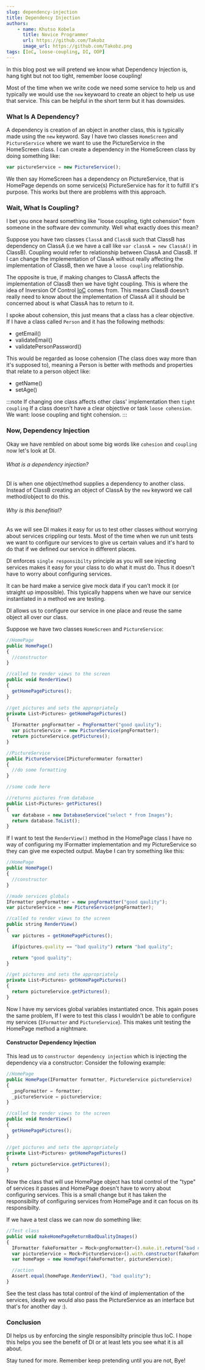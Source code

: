 ```yaml
---
slug: dependency-injection
title: Dependency Injection
authors: 
    - name: Khutso Kobela
      title: Novice Programmer
      url: https://github.com/Takobz
      image_url: https://github.com/Takobz.png
tags: [IoC, loose-coupling, DI, OOP]
---
```


In this blog post we will pretend we know what Dependency Injection is, hang tight but not too tight, remember loose coupling!

<!--truncate-->

Most of the time when we write code we need some service to help us and typically we would use the `new` keywoard to create an object to help us use that service. This can be helpful in the short term but it has downsides.

### What Is A Dependency?
A dependency is creation of an object in another class, this is typically made using the `new` keyword. Say I have two classes `HomeScreen` and `PictureService` where we want to use the PictureService in the HomeScreen class. I can create a dependency in the HomeScreen class by doing something like:
```js
var pictureService = new PictureService();
```
We then say HomeScreen has a dependency on PictureService, that is HomePage depends on some service(s) PictureService has for it to fulfill it's purpose. This works but there are problems with this approach.

### Wait, What Is Coupling?
I bet you once heard something like "loose coupling, tight cohension" from someone in the software dev community. Well what exactly does this mean?

Suppose you have two classes `ClassA` and `ClassB` such that ClassB has dependency on ClassA (i.e we have a call like ```var classA = new ClassA()``` in ClassB). Coupling would refer to relationship between ClassA and ClassB. If I can change the implementation of ClassA without really affecting the implementation of ClassB, then we have a `loose coupling` relationship. 

The opposite is true, if making changes to ClassA affects the implementation of ClassB then we have tight coupling. This is where the idea of Inversion Of Control [IoC](https://stackoverflow.com/questions/3058/what-is-inversion-of-control#:~:text=The%20Inversion%2Dof,from%20your%20code.) comes from. This means ClassB doesn't really need to know about the implementation of ClassA all it should be concerned about is what ClassA has to return to it. 

I spoke about cohension, this just means that a class has a clear objective. If I have a class called `Person` and it has the following methods:
- getEmail()
- validateEmail()
- validatePersonPassword()

This would be regarded as loose cohension (The class does way more than it's supposed to), meaning a Person is better with methods and properties that relate to a person object like:
- getName()
- setAge()

:::note
If changing one class affects other class' implementation then `tight coupling`
If a class doesn't have a clear objective or task `loose cohension`. We want: loose coupling and tight cohension.
:::


### Now, Dependency Injection
Okay we have rembled on about some big words like `cohesion` and `coupling` now let's look at DI.

###### What is a dependency injection?
DI is when one object/method supplies a dependency to another class. 
Instead of ClassB creating an object of ClassA by the `new` keyword we call method/object to do this.

###### Why is this benefitial?
As we will see DI makes it easy for us to test other classes without worrying about services crippling our tests.
Most of the time when we run unit tests we want to configure our services to give us certain values and it's hard to do that if we defined our service in different places.

DI enforces `single responsibilty` principle as you will see injecting services makes it easy for your class to do what it must do.
Thus it doesn't have to worry about configuring services.

It can be hard make a service give mock data if you can't mock it (or straight up impossible).
This typically happens when we have our service instantiated in a method we are testing.

DI allows us to configure our service in one place and reuse the same object all over our class.


Suppose we have two classes `HomeScreen` and `PictureService`:
``` js
//HomePage
public HomePage()
{
  //constructor
}

//called to render views to the screen
public void RenderView()
{
  getHomePagePictures();
}

//get pictures and sets the appropriately
private List<Pictures> getHomePagePictures()
{
  IFormatter pngFormatter = PngFormatter("good qaulity");
  var pictureService = new PictureService(pngFormatter);
  return pictureService.getPictures();
}
```

``` js
//PictureService
public PictureService(IPictureFormmater formatter)
{
  //do some formatting
}

//some code here

//returns pictures from database
public List<Pictures> getPictures()
{
  var database = new DatabaseService("select * from Images");
  return database.ToList();
}
```

If I want to test the `RenderView()` method in the HomePage class I have no way of configuring my IFormatter implementation and my PictureService so they can give me expected output.
Maybe I can try something like this:
``` js
//HomePage
public HomePage()
{
  //constructor
}

//made services globals
IFormatter pngFormatter = new pngFormatter("good qaulity");
var pictureService = new PictureService(pngFormatter);

//called to render views to the screen
public string RenderView()
{
  var pictures = getHomePagePictures();

  if(pictures.quality == "bad quality") return "bad quality";

  return "good quality";
}

//get pictures and sets the appropriately
private List<Pictures> getHomePagePictures()
{
  return pictureService.getPictures();
}
```
Now I have my services global variables instantiated once.
This again poses the same problem, If I were to test this class I wouldn't be able to configure my services (`IFormatter` and `PictureService`).
This makes unit testing the HomePage method a nightmare.

#### Constructor Dependency Injection

This lead us to `constructor dependency injection` which is injecting the dependency via a constructor:
Consider the following example:
``` js
//HomePage
public HomePage(IFormatter formatter, PictureService pictureService)
{
  _pngFormatter = formatter;
  _pictureService = pictureService;
}

//called to render views to the screen
public void RenderView()
{
  getHomePagePictures();
}

//get pictures and sets the appropriately
private List<Pictures> getHomePagePictures()
{
  return pictureService.getPictures();
}
```

Now the class that will use HomePage object has total control of the "type" of services it passes and HomePage doesn't have to worry about configuring services.
This is a small change but it has taken the responsibilty of configuring services from HomePage and it can focus on its responsibilty.

If we have a test class we can now do something like:
``` js
//Test class
public void makeHomePageReturnBadQualityImages()
{
  IFormatter fakeFormatter = Mock<pngFormatter>().make.it.return("bad quality");
  var pictureService = Mock<PictureService>().with.constructor(fakeFormatter);
  var homePage = new HomePage(fakeFormatter, pictureService);

  //action
  Assert.equal(homePage.RenderView(), "bad quality");
}
```

See the test class has total control of the kind of implementation of the services, ideally we would also pass the PictureService as an interface but that's for another day :).


### Conclusion
DI helps us by enforcing the single responsibilty principle thus IoC.
I hope this helps you see the benefit of DI or at least lets you see what it is all about.

Stay tuned for more. Remember keep pretending until you are not, Bye!